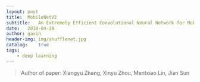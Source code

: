 ```yaml
---
layout: post
title:  MobileNetV2
subtitle:   An Extremely Efficient Convolutional Neural Network for Mobile Devices
date:   2018-04-20
author: gavin
header-img: img/shufflenet.jpg
catalog:    true
tags:
    - deep learning
---
```


> Author of paper: Xiangyu Zhang, Xinyu Zhou, Mentxiao Lin, Jian Sun







